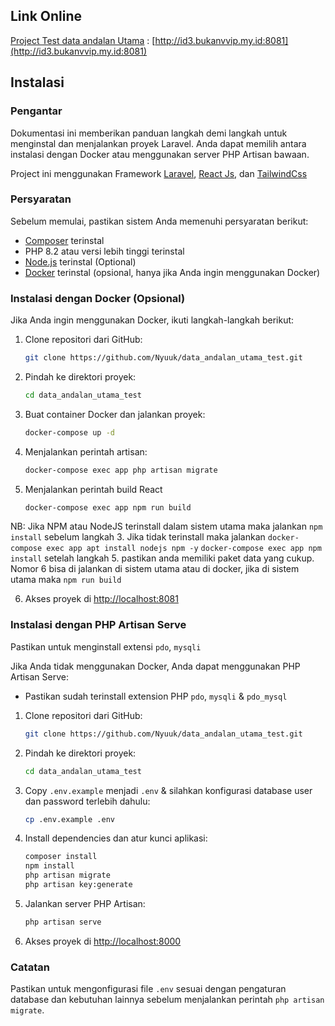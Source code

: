 ## Link Online
[Project Test data andalan Utama](http://id3.bukanvvip.my.id:8081) : [http://id3.bukanvvip.my.id:8081](http://id3.bukanvvip.my.id:8081)
## Instalasi

### Pengantar
Dokumentasi ini memberikan panduan langkah demi langkah untuk menginstal dan menjalankan proyek Laravel. Anda dapat memilih antara instalasi dengan Docker atau menggunakan server PHP Artisan bawaan.

Project ini menggunakan Framework [Laravel](https://laravel.com/), [React Js](https://react.dev/), dan [TailwindCss](https://tailwindcss.com/)

### Persyaratan
Sebelum memulai, pastikan sistem Anda memenuhi persyaratan berikut:

- [Composer](https://getcomposer.org/) terinstal
- PHP 8.2 atau versi lebih tinggi terinstal
- [Node.js](https://nodejs.org/) terinstal (Optional)
- [Docker](https://www.docker.com/) terinstal (opsional, hanya jika Anda ingin menggunakan Docker)


### Instalasi dengan Docker (Opsional)
Jika Anda ingin menggunakan Docker, ikuti langkah-langkah berikut:

1. Clone repositori dari GitHub:
   ```bash
   git clone https://github.com/Nyuuk/data_andalan_utama_test.git
   ```

2. Pindah ke direktori proyek:
   ```bash
   cd data_andalan_utama_test
   ```

4. Buat container Docker dan jalankan proyek:
   ```bash
   docker-compose up -d
   ```

5. Menjalankan perintah artisan:
   ```bash
   docker-compose exec app php artisan migrate
   ```

6. Menjalankan perintah build React
   ```bash
   docker-compose exec app npm run build
   ```

NB: Jika NPM atau NodeJS terinstall dalam sistem utama maka jalankan `npm install` sebelum langkah 3. Jika tidak terinstall maka jalankan `docker-compose exec app apt install nodejs npm -y` `docker-compose exec app npm install` setelah langkah 5. pastikan anda memiliki paket data yang cukup. Nomor 6 bisa di jalankan di sistem utama atau di docker, jika di sistem utama maka `npm run build`


6. Akses proyek di [http://localhost:8081](http://localhost:8081)

### Instalasi dengan PHP Artisan Serve
Pastikan untuk menginstall extensi `pdo`, `mysqli`

Jika Anda tidak menggunakan Docker, Anda dapat menggunakan PHP Artisan Serve:
- Pastikan sudah terinstall extension PHP `pdo`, `mysqli` & `pdo_mysql`

1. Clone repositori dari GitHub:
   ```bash
   git clone https://github.com/Nyuuk/data_andalan_utama_test.git
   ```

2. Pindah ke direktori proyek:
   ```bash
   cd data_andalan_utama_test
   ```

3. Copy `.env.example` menjadi `.env` & silahkan konfigurasi database user dan password terlebih dahulu:
   ```bash
   cp .env.example .env
   ```

4. Install dependencies dan atur kunci aplikasi:
   ```bash
   composer install
   npm install
   php artisan migrate
   php artisan key:generate
   ```

5. Jalankan server PHP Artisan:
   ```bash
   php artisan serve
   ```

6. Akses proyek di [http://localhost:8000](http://localhost:8000)

### Catatan
Pastikan untuk mengonfigurasi file `.env` sesuai dengan pengaturan database dan kebutuhan lainnya sebelum menjalankan perintah `php artisan migrate`.
